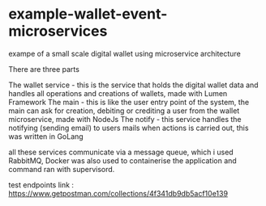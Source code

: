 # example-wallet-event-microservices

exampe of a small scale digital wallet using microservice architecture

There are three parts

The wallet service - this is the service that holds the digital wallet data and handles all operations and creations of wallets, made with Lumen Framework 
The main - this is like the user entry point of the system, the main can ask for creation, debiting or crediting a user from the wallet microservice, made with NodeJs
The notify - this service handles the notifying (sending email) to users mails when actions is carried out, this was written in GoLang

all these services communicate via a message queue, which i used RabbitMQ, Docker was also used to containerise the application and command ran with supervisord.

test endpoints link : https://www.getpostman.com/collections/4f341db9db5acf10e139
